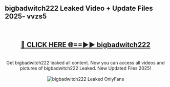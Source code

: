 <h2>bigbadwitch222 Leaked Video + Update Files 2025- vvzs5</h2>
<br>
<div align="center">
<h2><a href="https://libra.edu.pl?bigbadwitch222" rel="nofollow">🔴 CLICK HERE 🌐==►► bigbadwitch222</a></h2>
<br>
Get bigbadwitch222 leaked all content. Now you can access all videos and pictures of bigbadwitch222 Leaked. New Updated Files 2025!
<br>
<br>
<a href="https://libra.edu.pl?bigbadwitch222" rel="nofollow" data-target="animated-image.originalLink"><img src="https://i.ibb.co.com/WyWwxjT/player-gif2.gif" alt="bigbadwitch222 Leaked OnlyFans" style="max-width: 100%; display: inline-block;" data-target="animated-image.originalImage"></a>
</div>
<br>